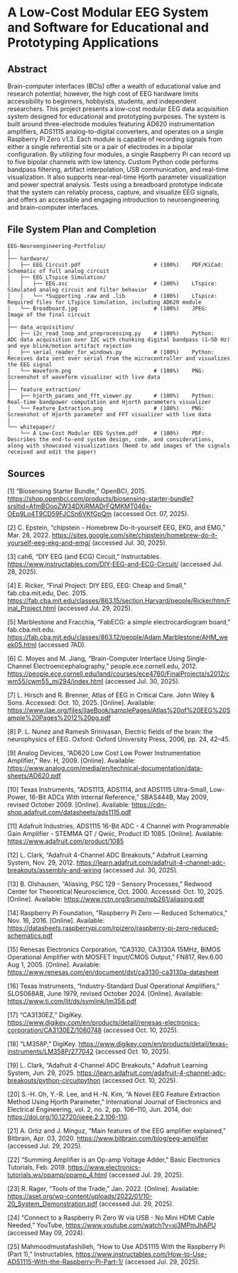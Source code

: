 # A Low-Cost Modular EEG System and Software for Educational and Prototyping Applications

## Abstract
Brain-computer interfaces (BCIs) offer a wealth of educational value and research potential; however, the high cost of EEG hardware limits accessibility to beginners, hobbyists, students, and independent researchers. This project presents a low-cost modular EEG data acquisition system designed for educational and prototyping purposes. The system is built around three-electrode modules featuring AD620 instrumentation amplifiers, ADS1115 analog-to-digital converters, and operates on a single Raspberry Pi Zero v1.3. Each module is capable of recording signals from either a single referential site or a pair of electrodes in a bipolar configuration. By utilizing four modules, a single Raspberry Pi can record up to five bipolar channels with low latency. Custom Python code performs bandpass filtering, artifact interpolation, USB communication, and real-time visualization. It also supports near-real-time Hjorth parameter visualization and power spectral analysis. Tests using a breadboard prototype indicate that the system can reliably process, capture, and visualize EEG signals, and offers an accessible and engaging introduction to neuroengineering and brain–computer interfaces.

## File System Plan and Completion
```plaintext
EEG-Neuroengineering-Portfolio/
│
├── hardware/
│   ├── EEG_Circuit.pdf                       # (100%)    PDF/KiCad:  Schematic of full analog circuit
│   ├── EEG_LTspice Simulation/
│   │	├── EEG.asc                           # (100%)    LTspice:    Simulated analog circuit and filter behavior
│   │	└── *Supporting .raw and .lib         # (100%)    LTspice:    Required files for LTspice Simulation, including AD620 module
│   └── Breadboard.jpg                        # (100%)    JPEG:       Image of the final circuit
│
├── data_acquisition/
│   ├── i2c_read_loop_and_preprocessing.py    # (100%)    Python:     ADC data acquisition over I2C with chunking digital bandpass (1–50 Hz) and eye blink/motion artifact rejection
│   ├── serial_reader_for_windows.py          # (100%)    Python:     Receives data sent over serial from the microcontroller and visualizes the EEG signal
│   └── Waveform.png                          # (100%)    PNG:        Screenshot of waveform visualizer with live data
│
├── feature_extraction/
│   ├── hjorth_params_and_fft_viewer.py       # (100%)    Python:     Real-time bandpower computation and Hjorth parameters visualizer
│   └── Feature_Extraction.png                # (100%)    PNG:        Screenshot of Hjorth parameter and FFT visualizer with live data
│
└── whitepaper/
    └── A Low-Cost Modular EEG System.pdf     # (100%)    PDF:        Describes the end-to-end system design, code, and considerations, along with showcased visualizations (Need to add images of the signals received and edit the paper)
```
## Sources
[1] “Biosensing Starter Bundle,” OpenBCI, 2015. https://shop.openbci.com/products/biosensing-starter-bundle?srsltid=AfmBOooZW34DXjRMADrFQMKMT046x-OEp9Lo4T9CD59FJCSn6VKfGpQm (accessed Oct. 07, 2025).

[2] C. Epstein, “chipstein - Homebrew Do-it-yourself EEG, EKG, and EMG,” Mar. 28, 2022. https://sites.google.com/site/chipstein/homebrew-do-it-yourself-eeg-ekg-and-emg/ (accessed Jul. 30, 2025).

[3] cah6, “DIY EEG (and ECG) Circuit,” Instructables. https://www.instructables.com/DIY-EEG-and-ECG-Circuit/ (accessed Jul. 28, 2025).

[4] E. Ricker, “Final Project: DIY EEG, EEG: Cheap and Small,” fab.cba.mit.edu, Dec. 2015. https://fab.cba.mit.edu/classes/863.15/section.Harvard/people/Ricker/htm/Final_Project.html (accessed Jul. 29, 2025).

[5] Marblestone and Fracchia, “FabECG: a simple electrocardiogram board,” fab.cba.mit.edu. https://fab.cba.mit.edu/classes/863.12/people/Adam.Marblestone/AHM_week05.html (accessed 7AD).

[6] C. Moyes and M. Jiang, “Brain-Computer Interface Using Single-Channel Electroencephalography,” people.ece.cornell.edu, 2012. https://people.ece.cornell.edu/land/courses/ece4760/FinalProjects/s2012/cwm55/cwm55_mj294/index.html (accessed Jul. 30, 2025).

[7] L. Hirsch and R. Brenner, Atlas of EEG in Critical Care. John Wiley & Sons. Accessed: Oct. 10, 2025. [Online]. Available: https://www.ilae.org/files/ilaeBook/samplePages/Atlas%20of%20EEG%20Sample%20Pages%2012%20pg.pdf

[8] P. L. Nunez and Ramesh Srinivasan, Electric fields of the brain: the neurophysics of EEG. Oxford: Oxford University Press, 2006, pp. 24, 42–45.

[9] Analog Devices, “AD620 Low Cost Low Power Instrumentation Amplifier,” Rev. H, 2009. [Online]. Available: https://www.analog.com/media/en/technical-documentation/data-sheets/AD620.pdf

[10] Texas Instruments, “ADS1113, ADS1114, and ADS1115 Ultra-Small, Low-Power, 16-Bit ADCs With Internal Reference,” SBAS444B, May 2009, revised October 2009. [Online]. Available: https://cdn-shop.adafruit.com/datasheets/ads1115.pdf

[11] Adafruit Industries, ADS1115 16-Bit ADC - 4 Channel with Programmable Gain Amplifier - STEMMA QT / Qwiic, Product ID 1085. [Online]. Available: https://www.adafruit.com/product/1085

[12] L. Clark, “Adafruit 4-Channel ADC Breakouts,” Adafruit Learning System, Nov. 29, 2012. https://learn.adafruit.com/adafruit-4-channel-adc-breakouts/assembly-and-wiring (accessed Jul. 30, 2025).

[13] B. Olshausen, “Aliasing, PSC 129 - Sensory Processes,” Redwood Center for Theoretical Neuroscience, Oct. 2000. Accessed: Oct. 10, 2025. [Online]. Available: https://www.rctn.org/bruno/npb261/aliasing.pdf

[14] Raspberry Pi Foundation, "Raspberry Pi Zero — Reduced Schematics," Nov. 16, 2016. [Online]. Available: https://datasheets.raspberrypi.com/rpizero/raspberry-pi-zero-reduced-schematics.pdf

[15] Renesas Electronics Corporation, “CA3130, CA3130A 15MHz, BiMOS Operational Amplifier with MOSFET Input/CMOS Output,” FN817, Rev.6.00 Aug 1, 2005. [Online]. Available: https://www.renesas.com/en/document/dst/ca3130-ca3130a-datasheet

[16] Texas Instruments, “Industry-Standard Dual Operational Amplifiers,” SLOS068AB, June 1979, revised October 2024. [Online]. Available: https://www.ti.com/lit/ds/symlink/lm358.pdf

[17] “CA3130EZ,” DigiKey. https://www.digikey.com/en/products/detail/renesas-electronics-corporation/CA3130EZ/1060748 (accessed Oct. 10, 2025).

[18] “LM358P,” DigiKey. https://www.digikey.com/en/products/detail/texas-instruments/LM358P/277042 (accessed Oct. 10, 2025).

[19] L. Clark, “Adafruit 4-Channel ADC Breakouts,” Adafruit Learning System, Jun. 29, 2025. https://learn.adafruit.com/adafruit-4-channel-adc-breakouts/python-circuitpython (accessed Oct. 10, 2025).

[20] S.-H. Oh, Y.-R. Lee, and H.-N. Kim, “A Novel EEG Feature Extraction Method Using Hjorth Parameter,” International Journal of Electronics and Electrical Engineering, vol. 2, no. 2, pp. 106–110, Jun. 2014, doi: https://doi.org/10.12720/ijeee.2.2.106-110.

[21] A. Ortiz and J. Minguz, “Main features of the EEG amplifier explained,” Bitbrain, Apr. 03, 2020. https://www.bitbrain.com/blog/eeg-amplifier (accessed Jul. 29, 2025).

[22] “Summing Amplifier is an Op-amp Voltage Adder,” Basic Electronics Tutorials, Feb. 2019. https://www.electronics-tutorials.ws/opamp/opamp_4.html (accessed Jul. 29, 2025).

[23] R. Rager, “Tools of the Trade,” Jan. 2022. [Online]. Available: https://aset.org/wp-content/uploads/2022/01/10-20_System_Demonstration.pdf (accessed Jul. 29, 2025).

[24] “Connect to a Raspberry Pi Zero W via USB - No Mini HDMI Cable Needed,” YouTube, https://www.youtube.com/watch?v=xj3MPmJhAPU (accessed May 09, 2024).

[25] Mahmoodmustafashilleh, “How to Use ADS1115 With the Raspberry Pi (Part 1),” Instructables, https://www.instructables.com/How-to-Use-ADS1115-With-the-Raspberry-Pi-Part-1/ (accessed Jul. 29, 2025).
